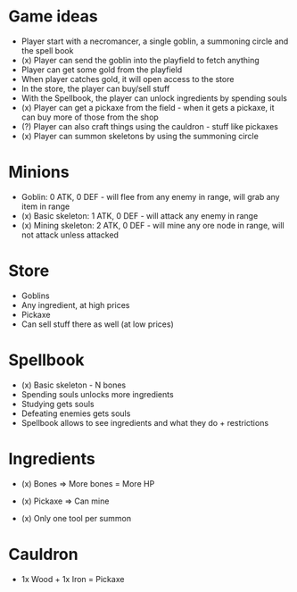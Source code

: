 
# Game ideas

* Player start with a necromancer, a single goblin, a summoning circle and the spell book
* (x) Player can send the goblin into the playfield to fetch anything
* Player can get some gold from the playfield
* When player catches gold, it will open access to the store
* In the store, the player can buy/sell stuff
* With the Spellbook, the player can unlock ingredients by spending souls
* (x) Player can get a pickaxe from the field - when it gets a pickaxe, it can buy more of those from the shop
* (?) Player can also craft things using the cauldron - stuff like pickaxes
* (x) Player can summon skeletons by using the summoning circle

# Minions

* Goblin: 0 ATK, 0 DEF - will flee from any enemy in range, will grab any item in range
* (x) Basic skeleton: 1 ATK, 0 DEF - will attack any enemy in range
* (x) Mining skeleton: 2 ATK, 0 DEF - will mine any ore node in range, will not attack unless attacked

# Store

* Goblins
* Any ingredient, at high prices
* Pickaxe
* Can sell stuff there as well (at low prices)

# Spellbook

* (x) Basic skeleton - N bones
* Spending souls unlocks more ingredients
* Studying gets souls
* Defeating enemies gets souls
* Spellbook allows to see ingredients and what they do + restrictions

# Ingredients

* (x) Bones => More bones = More HP
* (x) Pickaxe => Can mine

* (x) Only one tool per summon

# Cauldron

* 1x Wood + 1x Iron = Pickaxe